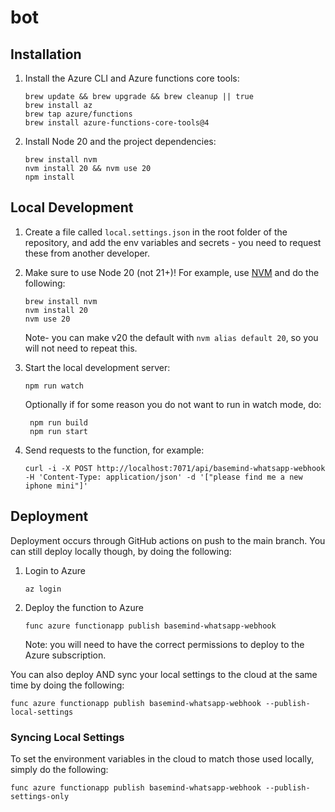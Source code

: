 # bot

## Installation

1. Install the Azure CLI and Azure functions core tools:

    ```shell
    brew update && brew upgrade && brew cleanup || true
    brew install az
    brew tap azure/functions
    brew install azure-functions-core-tools@4
    ```

2. Install Node 20 and the project dependencies:

    ```shell
    brew install nvm
    nvm install 20 && nvm use 20
    npm install
    ```

## Local Development

1. Create a file called `local.settings.json` in the root folder of the repository, and add the env variables and secrets - you need to request these from another developer.

2. Make sure to use Node 20 (not 21+)! For example, use [NVM](https://github.com/nvm-sh/nvm) and do the following:

    ```shell
    brew install nvm
    nvm install 20
    nvm use 20
    ```

    Note- you can make v20 the default with `nvm alias default 20`, so you will not need to repeat this.

3. Start the local development server:

    ```shell
    npm run watch
    ```

    Optionally if for some reason you do not want to run in watch mode, do:

    ```shell
     npm run build
     npm run start
    ```

4. Send requests to the function, for example:

    ```shell
    curl -i -X POST http://localhost:7071/api/basemind-whatsapp-webhook -H 'Content-Type: application/json' -d '["please find me a new iphone mini"]'
    ```

## Deployment

Deployment occurs through GitHub actions on push to the main branch. You can still deploy locally though, by doing the following:

1. Login to Azure

    ```shell
    az login
    ```

2. Deploy the function to Azure

    ```shell
    func azure functionapp publish basemind-whatsapp-webhook
    ```

    Note: you will need to have the correct permissions to deploy to the Azure subscription.

You can also deploy AND sync your local settings to the cloud at the same time by doing the following:

```shell
func azure functionapp publish basemind-whatsapp-webhook --publish-local-settings
```

### Syncing Local Settings

To set the environment variables in the cloud to match those used locally, simply do the following:

```shell
func azure functionapp publish basemind-whatsapp-webhook --publish-settings-only
```
